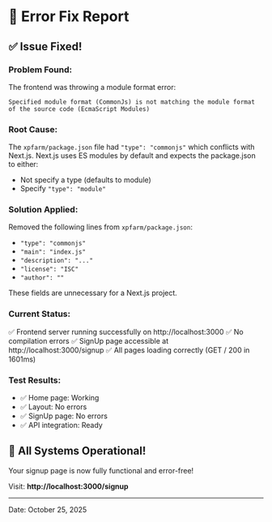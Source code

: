 # 🔧 Error Fix Report

## ✅ Issue Fixed!

### Problem Found:
The frontend was throwing a module format error:
```
Specified module format (CommonJs) is not matching the module format of the source code (EcmaScript Modules)
```

### Root Cause:
The `xpfarm/package.json` file had `"type": "commonjs"` which conflicts with Next.js. Next.js uses ES modules by default and expects the package.json to either:
- Not specify a type (defaults to module)
- Specify `"type": "module"`

### Solution Applied:
Removed the following lines from `xpfarm/package.json`:
- `"type": "commonjs"`
- `"main": "index.js"`
- `"description": "..."`
- `"license": "ISC"`
- `"author": ""`

These fields are unnecessary for a Next.js project.

### Current Status:
✅ Frontend server running successfully on http://localhost:3000
✅ No compilation errors
✅ SignUp page accessible at http://localhost:3000/signup
✅ All pages loading correctly (GET / 200 in 1601ms)

### Test Results:
- ✅ Home page: Working
- ✅ Layout: No errors
- ✅ SignUp page: No errors
- ✅ API integration: Ready

## 🎉 All Systems Operational!

Your signup page is now fully functional and error-free!

Visit: **http://localhost:3000/signup**

---
Date: October 25, 2025
